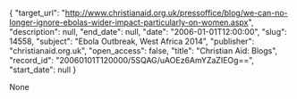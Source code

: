 {
  "target_url": "http://www.christianaid.org.uk/pressoffice/blog/we-can-no-longer-ignore-ebolas-wider-impact-particularly-on-women.aspx", 
  "description": null, 
  "end_date": null, 
  "date": "2006-01-01T12:00:00", 
  "slug": 14558, 
  "subject": "Ebola Outbreak, West Africa 2014", 
  "publisher": "christianaid.org.uk", 
  "open_access": false, 
  "title": "Christian Aid: Blogs", 
  "record_id": "20060101T120000/5SQAG/uAOEz6AmYZaZIEOg==", 
  "start_date": null
}

None